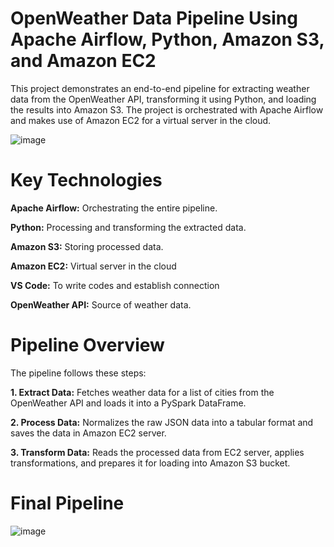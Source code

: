 # OpenWeather Data Pipeline Using Apache Airflow, Python, Amazon S3, and Amazon EC2

This project demonstrates an end-to-end pipeline for extracting weather data from the OpenWeather API, transforming it using Python, and loading the results into Amazon S3. The project is orchestrated with Apache Airflow and makes use of Amazon EC2 for a virtual server in the cloud.

![image](https://github.com/user-attachments/assets/ccdaf74e-1f9d-458a-ba96-54b96104af55)

# Key Technologies

**Apache Airflow:** Orchestrating the entire pipeline.

**Python:** Processing and transforming the extracted data.

**Amazon S3:** Storing processed data.

**Amazon EC2:** Virtual server in the cloud

**VS Code:** To write codes and establish connection

**OpenWeather API:** Source of weather data.

# Pipeline Overview

The pipeline follows these steps:

**1. Extract Data:** Fetches weather data for a list of cities from the OpenWeather API and loads it into a PySpark DataFrame.

**2. Process Data:** Normalizes the raw JSON data into a tabular format and saves the data in Amazon EC2 server.

**3. Transform Data:** Reads the processed data from EC2 server, applies transformations, and prepares it for loading into Amazon S3 bucket.

# Final Pipeline

![image](https://github.com/user-attachments/assets/6c9abb7b-3ef2-4867-abe5-fd69b5fe8317)



